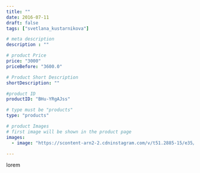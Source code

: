 ```yaml
---
title: ""
date: 2016-07-11
draft: false
tags: ["svetlana_kustarnikova"]

# meta description
description : ""

# product Price
price: "3000"
priceBefore: "3600.0"

# Product Short Description
shortDescription: ""

#product ID
productID: "BHu-YRgAJss"

# type must be "products"
type: "products"

# product Images
# first image will be shown in the product page
images:
  - image: "https://scontent-arn2-2.cdninstagram.com/v/t51.2885-15/e35/13643738_101024173670324_1734111114_n.jpg?se=7&tp=1&_nc_ht=scontent-arn2-2.cdninstagram.com&_nc_cat=108&_nc_ohc=EesNtA1Cp1sAX8hBzmY&ccb=7-4&oh=c429bcb21e9cf886e6f0c343fdbf0512&oe=6084C6B7&ig_cache_key=MTI5MjI0NDQ5MDA0MzU2Mjc5Ng%3D%3D.2-ccb7-4"

---
```

lorem
